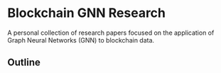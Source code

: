 # Blockchain GNN Research

A personal collection of research papers focused on the application of Graph Neural Networks (GNN) to blockchain data.

## Outline
